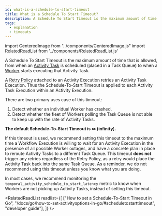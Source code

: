 ```yaml
---
id: what-is-a-schedule-to-start-timeout
title: What is a Schedule To Start Timeout?
description: A Schedule To Start Timeout is the maximum amount of time that is allowed, from when an Activity Task is scheduled to when a Worker starts executing the Activity Task.
tags:
  - explanation
  - timeouts
---
```


import CenteredImage from "../components/CenteredImage.js"
import RelatedReadList from '../components/RelatedReadList.js'

A Schedule To Start Timeout is the maximum amount of time that is allowed, from when an [Activity Task](/docs/content/what-is-an-activity-task) is scheduled (placed in a Task Queue) to when a [Worker](/docs/content/what-is-a-worker) starts executing that Activity Task.

<CenteredImage
imagePath="/diagrams/schedule-to-start-timeout.svg"
imageSize="100"
title="Schedule-To-Start Timeout period"
/>

A [Retry Policy](/docs/content/what-is-a-retry-policy) attached to an Activity Execution retries an Activity Task Execution.
Thus the Schedule-To-Start Timeout is applied to each Activity Task Execution within an Activity Execution.

<CenteredImage
imagePath="/diagrams/schedule-to-start-timeout-with-retry.svg"
imageSize="100"
title="Start-To-Close Timeout period with retries"
/>

There are two primary uses case of this timeout:

1. Detect whether an individual Worker has crashed.
2. Detect whether the fleet of Workers polling the Task Queue is not able to keep up with the rate of Activity Tasks.

**The default Schedule-To-Start Timeout is ∞ (infinity).**

If this timeout is used, we recommend setting this timeout to the maximum time a Workflow Execution is willing to wait for an Activity Execution in the presence of all possible Worker outages, and have a concrete plan in place to reroute Activity Tasks to a different Task Queue.
This timeout **does not** trigger any retries regardless of the Retry Policy, as a retry would place the Activity Task back into the same Task Queue.
As a reminder, we do not recommend using this timeout unless you know what you are doing.

In most cases, we recommend monitoring the `temporal_activity_schedule_to_start_latency` metric to know when Workers are not picking up Activity Tasks, instead of setting this timeout.

<RelatedReadList
readlist={[
["How to set a Schedule-To-Start Timeout in Go", "/docs/go/how-to-set-activityoptions-in-go/#scheduletostarttimeout", "developer guide"],
]}
/>
